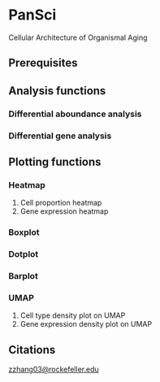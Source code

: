 # PanSci
Cellular Architecture of Organismal Aging

## Prerequisites


## Analysis functions
### Differential aboundance analysis
### Differential gene analysis

## Plotting functions
### Heatmap
1. Cell proportion heatmap
2. Gene expression heatmap
### Boxplot
### Dotplot
### Barplot
### UMAP
1. Cell type density plot on UMAP
2. Gene expression density plot on UMAP


## Citations
zzhang03@rockefeller.edu